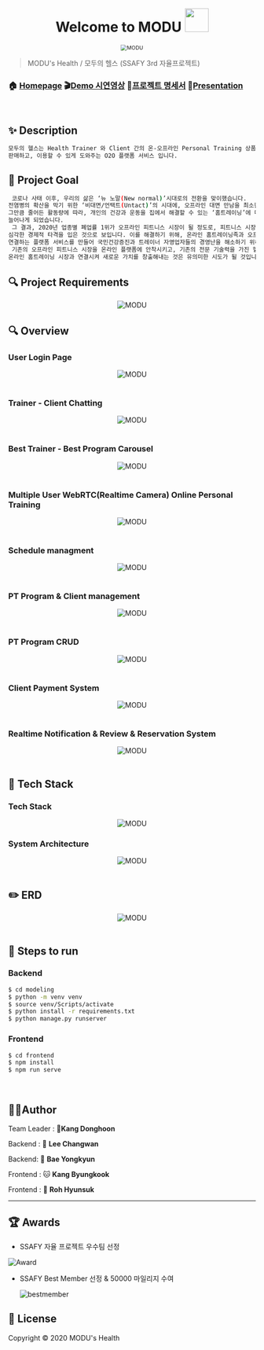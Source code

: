 <h1 align="center">Welcome to MODU <img src="https://raw.githubusercontent.com/MartinHeinz/MartinHeinz/master/wave.gif" width="48px"></h1>
<p>
</p>

<center>
    <img src="./logo_row.png" alt="MODU" style="zoom:76%;" align="center"/>
</center>



> MODU's Health / 모두의 헬스 (SSAFY 3rd 자율프로젝트)

### 🏠 [Homepage](https://github.com/jesuisjavert/MODU) :clapper:[Demo 시연영상](https://www.youtube.com/watch?v=JnYyQUX-lPw&feature=youtu.be) :page_with_curl:[프로젝트 명세서](https://drive.google.com/file/d/1fWqLAJYHXRDeOOPT6kzg8ESiNVkAZr1h/view?usp=sharing) :microphone:[Presentation](https://drive.google.com/file/d/1LEiyBAhnahO3JV_hn3iLqF7BJafw2TFf/view?usp=sharing)

<br>

## ✨ Description

```sh
모두의 헬스는 Health Trainer 와 Client 간의 온-오프라인 Personal Training 상품을
판매하고, 이용할 수 있게 도와주는 O2O 플랫폼 서비스 입니다.
```



## :pushpin: Project Goal

```sh
 코로나 사태 이후, 우리의 삶은 ‘뉴 노말(New normal)’시대로의 전환을 맞이했습니다.
전염병의 확산을 막기 위한 ‘비대면/언택트(Untact)’의 시대에, 오프라인 대면 만남을 최소한으로 줄이려는 노력과,
그만큼 줄어든 활동량에 따라, 개인의 건강과 운동을 집에서 해결할 수 있는 ‘홈트레이닝’에 대한 수요가 급격하게
늘어나게 되었습니다. 
 그 결과, 2020년 업종별 폐업률 1위가 오프라인 피트니스 시장이 될 정도로, 피트니스 시장의 많은 자영업자들이
심각한 경제적 타격을 입은 것으로 보입니다. 이를 해결하기 위해, 온라인 홈트레이닝족과 오프라인 헬스트레이너를
연결하는 플랫폼 서비스를 만들어 국민건강증진과 트레이너 자영업자들의 경영난을 해소하기 위해 이 프로젝트를 기획했습니다.
 기존의 오프라인 피트니스 시장을 온라인 플랫폼에 안착시키고, 기존의 전문 기술력을 가진 헬스 트레이너들을
온라인 홈트레이닝 시장과 연결시켜 새로운 가치를 창출해내는 것은 유의미한 시도가 될 것입니다.
```



## :mag: Project Requirements

<center>
    <img src="./README.assets/requirements.png" alt="MODU"  align="center"/>
</center>

## :mag: Overview

### User Login Page

<center>
    <img src="./README.assets/1.png" alt="MODU"/>
</center>

<br>

### Trainer - Client Chatting

<center>
    <img src="./README.assets/2.png" alt="MODU"/>
</center>

<br>

### Best Trainer - Best Program Carousel

<center>
    <img src="./README.assets/3.png" alt="MODU"/>
</center>

<br>

### Multiple User WebRTC(Realtime Camera) Online Personal Training

<center>
    <img src="./README.assets/4.png" alt="MODU"/>
</center>

<br>

### Schedule managment

<center>
    <img src="./README.assets/5.png" alt="MODU"/>
</center>

<br>

### PT Program & Client management

<center>
    <img src="./README.assets/6.png" alt="MODU"/>
</center>

<br>

### PT Program CRUD

<center>
    <img src="./README.assets/7.png" alt="MODU"/>
</center>

<br>

### Client Payment System

<center>
    <img src="./README.assets/8.png" alt="MODU"/>
</center>

<br>

### Realtime Notification & Review & Reservation System

<center>
    <img src="./README.assets/9.png" alt="MODU"/>
</center>

<br>



## :wrench: Tech Stack

### Tech Stack

<center>
    <img src="./README.assets/stack.png" alt="MODU"/>
</center>



### System Architecture

<center>
    <img src="./README.assets/arch.png" alt="MODU"/>
</center>

<br>



## :pencil2: ERD

<center>
    <img src="./README.assets/erd.png" alt="MODU"/>
</center>

<br>

## :runner: Steps to run

### Backend

```bash
$ cd modeling
$ python -m venv venv
$ source venv/Scripts/activate
$ python install -r requirements.txt
$ python manage.py runserver
```

### Frontend

```bash
$ cd frontend
$ npm install
$ npm run serve
```

<br>

## 🤼‍♂️Author

Team Leader : 🐯**Kang Donghoon**

Backend : 🐶 **Lee Changwan**

Backend: 🐺 **Bae Yongkyun**

Frontend : 🐱 **Kang Byungkook**

Frontend : 🦁 **Roh Hyunsuk**

<hr>

## :trophy: Awards

- SSAFY 자율 프로젝트 우수팀 선정

![Award](./README.assets/MODU.jpg)

- SSAFY  Best Member 선정 & 50000 마일리지 수여

  ![bestmember](./README.assets/bestmember.png)




## 📝 License

Copyright © 2020  MODU's Health  <br>